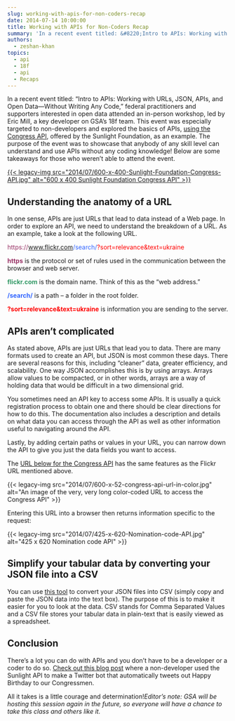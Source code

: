 ```yaml
---
slug: working-with-apis-for-non-coders-recap
date: 2014-07-14 10:00:00
title: Working with APIs for Non-Coders Recap
summary: 'In a recent event titled: &#8220;Intro to APIs: Working with URLs, JSON, APIs, and Open Data&mdash;Without Writing Any Code,&#8221; federal practitioners and supporters interested in open data attended an in-person workshop, led by Eric Mill, a key developer on GSA&#8217;s 18f team. This event was especially targeted to non-developers and explored the basics of APIs,'
authors:
  - zeshan-khan
topics:
  - api
  - 18f
  - api
  - Recaps
---
```


In a recent event titled: &#8220;Intro to APIs: Working with URLs, JSON, APIs, and Open Data—Without Writing Any Code,&#8221; federal practitioners and supporters interested in open data attended an in-person workshop, led by Eric Mill, a key developer on GSA&#8217;s 18f team. This event was especially targeted to non-developers and explored the basics of APIs, [using the Congress API](http://sunlightlabs.github.io/congress/), offered by the Sunlight Foundation, as an example. The purpose of the event was to showcase that anybody of any skill level can understand and use APIs without any coding knowledge! Below are some takeaways for those who weren’t able to attend the event.

[{{< legacy-img src="2014/07/600-x-400-Sunlight-Foundation-Congress-API.jpg" alt="600 x 400 Sunlight Foundation Congress API" >}}](https://s3.amazonaws.com/digitalgov/_legacy-img/2014/07/600-x-400-Sunlight-Foundation-Congress-API.jpg)

## Understanding the anatomy of a URL

In one sense, APIs are just URLs that lead to data instead of a Web page. In order to explore an API, we need to understand the breakdown of a URL. As an example, take a look at the following URL.

<span style="color: #993366">https://</span><span style="color: #339966">www.flickr.com</span><span style="color: #3366ff">/search/</span><span style="color: #ff0000">?sort=relevance&text=ukraine</span>

<span style="color: #993366"><strong>https</strong></span> is the protocol or set of rules used in the communication between the browser and web server.

<span style="color: #339966"><strong>flickr.com</strong></span> is the domain name. Think of this as the “web address.”

<span style="color: #3366ff"><strong>/search/</strong></span> is a path – a folder in the root folder.

<span style="color: #ff0000"><strong>?sort=relevance&text=ukraine</strong></span> is information you are sending to the server.

## APIs aren&#8217;t complicated

As stated above, APIs are just URLs that lead you to data. There are many formats used to create an API, but JSON is most common these days. There are several reasons for this, including “cleaner” data, greater efficiency, and scalability. One way JSON accomplishes this is by using arrays. Arrays allow values to be compacted, or in other words, arrays are a way of holding data that would be difficult in a two dimensional grid.

You sometimes need an API key to access some APIs. It is usually a quick registration process to obtain one and there should be clear directions for how to do this. The documentation also includes a description and details on what data you can access through the API as well as other information useful to navigating around the API.

Lastly, by adding certain paths or values in your URL, you can narrow down the API to give you just the data fields you want to access.

The [URL below for the Congress API](https://congress.api.sunlightfoundation.com/votes?apikey=opendataday&fields=voted_at,chamber,result,required,question,breakdown.total&order=voted_at_&breakdown.total.Yea__gte=70&chamber=senate) has the same features as the Flickr URL mentioned above.

{{< legacy-img src="2014/07/600-x-52-congress-api-url-in-color.jpg" alt="An image of the very, very long color-coded URL to access the Congress API" >}}

 

Entering this URL into a browser then returns information specific to the request:

{{< legacy-img src="2014/07/425-x-620-Nomination-code-API.jpg" alt="425 x 620 Nomination code API" >}}

## Simplify your tabular data by converting your JSON file into a CSV

You can use [this tool](http://konklone.io/json/) to convert your JSON files into CSV (simply copy and paste <span style="color: #222222">the JSON data into the text box</span>). The purpose of this is to make it easier for you to look at the data. CSV stands for Comma Separated Values and a CSV file stores your tabular data in plain-text that is easily viewed as a spreadsheet.

## Conclusion

There&#8217;s a lot you can do with APIs and you don&#8217;t have to be a developer or a coder to do so. [Check out this blog post](http://sunlightfoundation.com/blog/2014/04/03/i-learned-basic-json-in-the-morning-and-made-a-silly-twitter-bot-with-sunlights-api-in-the-afternoon/) where a non-developer used the Sunlight API to make a Twitter bot that automatically tweets out Happy Birthday to our Congressmen.

All it takes is a little courage and determination!_Editor&#8217;s note: GSA will be hosting this session again in the future, so everyone will have a chance to take this class and others like it._